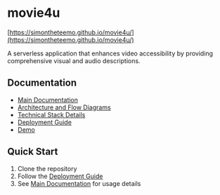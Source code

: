 # movie4u
[https://simontheteemo.github.io/movie4u/](https://simontheteemo.github.io/movie4u/)

A serverless application that enhances video accessibility by providing comprehensive visual and audio descriptions.

## Documentation
- [Main Documentation](docs/README.md)
- [Architecture and Flow Diagrams](docs/architecture.md)
- [Technical Stack Details](docs/technical-stack.md)
- [Deployment Guide](docs/deployment.md)
- [Demo](docs/demo.md)
## Quick Start
1. Clone the repository
2. Follow the [Deployment Guide](docs/deployment.md)
3. See [Main Documentation](docs/README.md) for usage details
